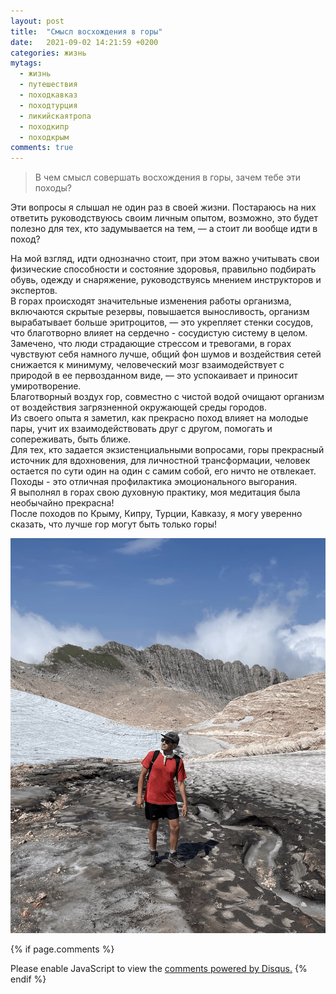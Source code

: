 ```yaml
---
layout: post
title:  "Cмысл восхождения в горы"
date:   2021-09-02 14:21:59 +0200
categories: жизнь
mytags: 
  - жизнь
  - путешествия 
  - походкавказ
  - походтурция 
  - ликийскаятропа 
  - походкипр
  - походкрым 
comments: true
---
```

<link rel="stylesheet" href="/assets/css/navbar_bottom_space.css">

> В чем смысл совершать восхождения в горы, зачем тебе эти походы?   

Эти вопросы я слышал не один раз в своей жизни. Постараюсь на них ответить руководствуюсь своим личным опытом, возможно, это будет полезно для тех, кто задумывается на тем, — а стоит ли вообще идти в поход?

На мой взгляд, идти однозначно стоит, при этом важно учитывать свои физические способности и состояние здоровья, правильно подбирать обувь, одежду и снаряжение, руководствуясь мнением инструкторов и экспертов.  
В горах происходят значительные изменения работы организма, включаются скрытые резервы, повышается выносливость, организм вырабатывает больше эритроцитов, — это укрепляет стенки сосудов, что благотворно влияет на сердечно - сосудистую систему в целом.  
Замечено, что люди страдающие стрессом и тревогами, в горах чувствуют себя намного лучше, общий фон шумов и воздействия сетей снижается к минимуму, человеческий мозг взаимодействует с природой в ее первозданном виде, — это успокаивает и приносит умиротворение.  
Благотворный воздух гор, совместно с чистой водой очищают организм от воздействия загрязненной окружающей среды городов.  
Из своего опыта я заметил, как прекрасно поход влияет на молодые пары, учит их взаимодействовать друг с другом, помогать и сопереживать, быть ближе.  
Для тех, кто задается экзистенциальными вопросами, горы прекрасный источник для вдохновения, для личностной трансформации, человек остается по сути один на один с самим собой, его ничто не отвлекает.  
Походы - это отличная профилактика эмоционального выгорания.  
Я выполнял в горах свою духовную практику, моя медитация была необычайно прекрасна!  
После походов по Крыму, Кипру, Турции, Кавказу, я могу уверенно сказать, что лучше гор могут быть только горы!  


![hiking](/img/blog/hiking.jpg)

{% if page.comments %}
<div id="disqus_thread"></div>
<script>
    /**
    *  RECOMMENDED CONFIGURATION VARIABLES: EDIT AND UNCOMMENT THE SECTION BELOW TO INSERT DYNAMIC VALUES FROM YOUR PLATFORM OR CMS.
    *  LEARN WHY DEFINING THESE VARIABLES IS IMPORTANT: https://disqus.com/admin/universalcode/#configuration-variables    */

    var disqus_config = function () {
    this.page.url = 'https://aleksnlp.com/blogs/жизнь/2021/09/02/Why-hiking.html';  // Replace PAGE_URL with your page's canonical URL variable
    this.page.identifier = 'psychologyHiking0'; // Replace PAGE_IDENTIFIER with your page's unique identifier variable
    };
    
    (function() { // DON'T EDIT BELOW THIS LINE
    var d = document, s = d.createElement('script');
    s.src = 'https://aleksnlp.disqus.com/embed.js';
    s.setAttribute('data-timestamp', +new Date());
    (d.head || d.body).appendChild(s);
    })();
</script>
<noscript>Please enable JavaScript to view the <a href="https://disqus.com/?ref_noscript">comments powered by Disqus.</a></noscript>
{% endif %}
